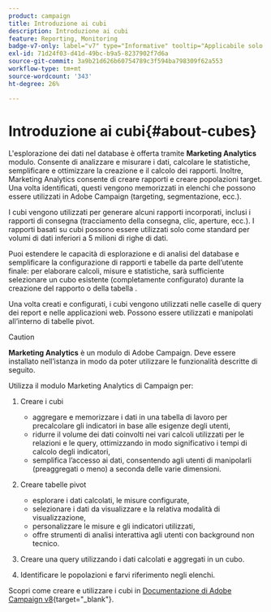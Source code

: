 ```yaml
---
product: campaign
title: Introduzione ai cubi
description: Introduzione ai cubi
feature: Reporting, Monitoring
badge-v7-only: label="v7" type="Informative" tooltip="Applicabile solo a Campaign Classic v7"
exl-id: 71d24f03-d41d-49bc-b9a5-8237902f7d6a
source-git-commit: 3a9b21d626b60754789c3f594ba798309f62a553
workflow-type: tm+mt
source-wordcount: '343'
ht-degree: 26%

---
```


# Introduzione ai cubi{#about-cubes}



L&#39;esplorazione dei dati nel database è offerta tramite **Marketing Analytics** modulo. Consente di analizzare e misurare i dati, calcolare le statistiche, semplificare e ottimizzare la creazione e il calcolo dei rapporti. Inoltre, Marketing Analytics consente di creare rapporti e creare popolazioni target. Una volta identificati, questi vengono memorizzati in elenchi che possono essere utilizzati in Adobe Campaign (targeting, segmentazione, ecc.).

I cubi vengono utilizzati per generare alcuni rapporti incorporati, inclusi i rapporti di consegna (tracciamento della consegna, clic, aperture, ecc.). I rapporti basati su cubi possono essere utilizzati solo come standard per volumi di dati inferiori a 5 milioni di righe di dati.

Puoi estendere le capacità di esplorazione e di analisi del database e semplificare la configurazione di rapporti e tabelle da parte dell’utente finale: per elaborare calcoli, misure e statistiche, sarà sufficiente selezionare un cubo esistente (completamente configurato) durante la creazione del rapporto o della tabella .

Una volta creati e configurati, i cubi vengono utilizzati nelle caselle di query dei report e nelle applicazioni web. Possono essere utilizzati e manipolati all’interno di tabelle pivot.

>[!CAUTION]
>
>**Marketing Analytics** è un modulo di Adobe Campaign. Deve essere installato nell’istanza in modo da poter utilizzare le funzionalità descritte di seguito.

Utilizza il modulo Marketing Analytics di Campaign per:

1. Creare i cubi

   * aggregare e memorizzare i dati in una tabella di lavoro per precalcolare gli indicatori in base alle esigenze degli utenti,
   * ridurre il volume dei dati coinvolti nei vari calcoli utilizzati per le relazioni e le query, ottimizzando in modo significativo i tempi di calcolo degli indicatori,
   * semplifica l’accesso ai dati, consentendo agli utenti di manipolarli (preaggregati o meno) a seconda delle varie dimensioni.

1. Creare tabelle pivot

   * esplorare i dati calcolati, le misure configurate,
   * selezionare i dati da visualizzare e la relativa modalità di visualizzazione,
   * personalizzare le misure e gli indicatori utilizzati,
   * offre strumenti di analisi interattiva agli utenti con background non tecnico.

1. Creare una query utilizzando i dati calcolati e aggregati in un cubo.
1. Identificare le popolazioni e farvi riferimento negli elenchi.

Scopri come creare e utilizzare i cubi in [Documentazione di Adobe Campaign v8](https://experienceleague.adobe.com/docs/campaign/campaign-v8/analytics/reports/cubes/gs-cubes.html?lang=it){target="_blank"}.

